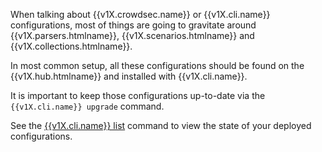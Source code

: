 
When talking about {{v1X.crowdsec.name}} or {{v1X.cli.name}} configurations, most of things are going to gravitate around {{v1X.parsers.htmlname}},  {{v1X.scenarios.htmlname}} and {{v1X.collections.htmlname}}.

In most common setup, all these configurations should be found on the {{v1X.hub.htmlname}} and installed with {{v1X.cli.name}}.

It is important to keep those configurations up-to-date via the `{{v1X.cli.name}} upgrade` command.

See the [{{v1X.cli.name}} list](/Crowdsec/v1/cheat_sheets/cscli-collections-tour/) command to view the state of your deployed configurations.


